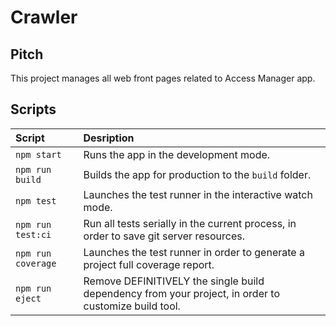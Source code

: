 # Crawler

## Pitch

This project manages all web front pages related to Access Manager app.

## Scripts

| Script             | Desription                                                                                           |
| :----------------- | :--------------------------------------------------------------------------------------------------- |
| `npm start`        | Runs the app in the development mode.                                                                |
| `npm run build`    | Builds the app for production to the `build` folder.                                                 |
| `npm test`         | Launches the test runner in the interactive watch mode.                                              |
| `npm run test:ci`  | Run all tests serially in the current process, in order to save git server resources.                |
| `npm run coverage` | Launches the test runner in order to generate a project full coverage report.                        |
| `npm run eject`    | Remove DEFINITIVELY the single build dependency from your project, in order to customize build tool. |

```

```
